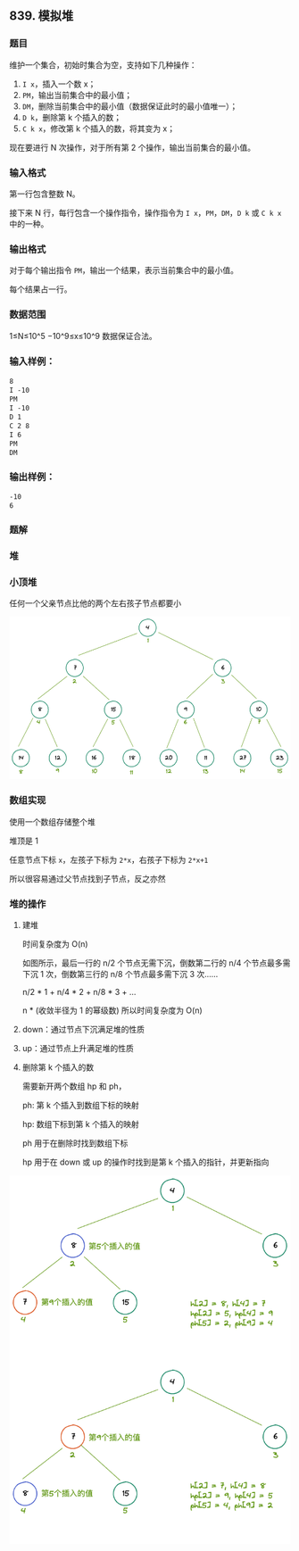 ## 839. 模拟堆

### 题目

维护一个集合，初始时集合为空，支持如下几种操作：

1. `I x`，插入一个数 x；
2. `PM`，输出当前集合中的最小值；
3. `DM`，删除当前集合中的最小值（数据保证此时的最小值唯一）；
4. `D k`，删除第 k 个插入的数；
5. `C k x`，修改第 k 个插入的数，将其变为 x；

现在要进行 N 次操作，对于所有第 2 个操作，输出当前集合的最小值。

### 输入格式

第一行包含整数 N。

接下来 N 行，每行包含一个操作指令，操作指令为 `I x`，`PM`，`DM`，`D k` 或 `C k x` 中的一种。

### 输出格式

对于每个输出指令 `PM`，输出一个结果，表示当前集合中的最小值。

每个结果占一行。

### 数据范围

1≤N≤10^5
−10^9≤x≤10^9
数据保证合法。

### 输入样例：

```
8
I -10
PM
I -10
D 1
C 2 8
I 6
PM
DM
```

### 输出样例：

```
-10
6
```

### 题解

### 堆

### 小顶堆

任何一个父亲节点比他的两个左右孩子节点都要小

 ![heap](README/heap.png)

### 数组实现

使用一个数组存储整个堆

堆顶是 1

任意节点下标 `x`，左孩子下标为 `2*x`，右孩子下标为 `2*x+1`

所以很容易通过父节点找到子节点，反之亦然

### 堆的操作

1. 建堆

    时间复杂度为 O(n)

    如图所示，最后一行的 n/2 个节点无需下沉，倒数第二行的 n/4 个节点最多需下沉 1 次，倒数第三行的 n/8 个节点最多需下沉 3 次……

    n/2 * 1 + n/4 * 2 + n/8 * 3 + ...

    n * (收敛半径为 1 的幂级数) 所以时间复杂度为 O(n)

2. down：通过节点下沉满足堆的性质

3. up：通过节点上升满足堆的性质

4. 删除第 k 个插入的数

    需要新开两个数组 hp 和 ph，

    ph: 第 k 个插入到数组下标的映射

    hp: 数组下标到第 k 个插入的映射

    ph 用于在删除时找到数组下标

    hp 用于在 down 或 up 的操作时找到是第 k 个插入的指针，并更新指向

 ![heapdk](README/heapdk.png)